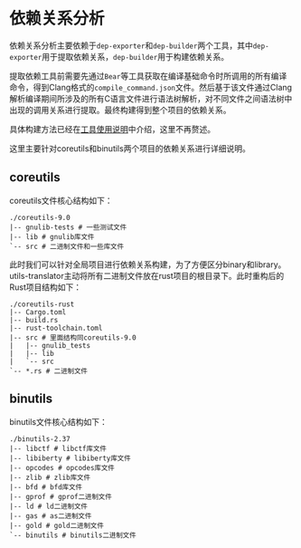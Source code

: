 # 依赖关系分析

依赖关系分析主要依赖于`dep-exporter`和`dep-builder`两个工具，其中`dep-exporter`用于提取依赖关系，`dep-builder`用于构建依赖关系。

提取依赖工具前需要先通过`Bear`等工具获取在编译基础命令时所调用的所有编译命令，得到Clang格式的`compile_command.json`文件。然后基于该文件通过Clang解析编译期间所涉及的所有C语言文件进行语法树解析，对不同文件之间语法树中出现的调用关系进行提取。最终构建得到整个项目的依赖关系。

具体构建方法已经在[工具使用说明](./工具原理及使用说明.md)中介绍，这里不再赘述。

这里主要针对coreutils和binutils两个项目的依赖关系进行详细说明。

## coreutils

coreutils文件核心结构如下：

```shell
./coreutils-9.0
|-- gnulib-tests # 一些测试文件
|-- lib # gnulib库文件
`-- src # 二进制文件和一些库文件
```

此时我们可以针对全局项目进行依赖关系构建，为了方便区分binary和library。utils-translator主动将所有二进制文件放在rust项目的根目录下。此时重构后的Rust项目结构如下：

```shell
./coreutils-rust
|-- Cargo.toml
|-- build.rs
|-- rust-toolchain.toml
|-- src # 里面结构同coreutils-9.0
|   |-- gnulib_tests
|   |-- lib
|   `-- src
`-- *.rs # 二进制文件
```

## binutils

binutils文件核心结构如下：

```shell
./binutils-2.37
|-- libctf # libctf库文件
|-- libiberty # libiberty库文件
|-- opcodes # opcodes库文件
|-- zlib # zlib库文件
|-- bfd # bfd库文件
|-- gprof # gprof二进制文件
|-- ld # ld二进制文件
|-- gas # as二进制文件
|-- gold # gold二进制文件
`-- binutils # binutils二进制文件
```